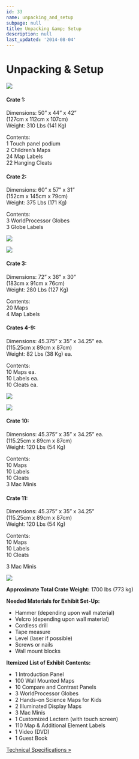 ```yaml
---
id: 33
name: unpacking_and_setup
subpage: null
title: Unpacking &amp; Setup
description: null
last_updated: '2014-08-04'
---
```

Unpacking & Setup
=================

![](images/hosting/crate1.jpg)

#### Crate 1:

Dimensions: 50” x 44” x 42”  
(127cm x 112cm x 107cm)  
Weight: 310 Lbs (141 Kg)  
  
Contents:  
1 Touch panel podium  
2 Children’s Maps  
24 Map Labels  
22 Hanging Cleats

#### Crate 2:

Dimensions: 60” x 57” x 31”  
(152cm x 145cm x 79cm)  
Weight: 375 Lbs (171 Kg)  
  
Contents:  
3 WorldProcessor Globes  
3 Globe Labels

![](images/hosting/crate2.jpg)

![](images/hosting/crate3.jpg)

#### Crate 3:

Dimensions: 72” x 36” x 30”  
(183cm x 91cm x 76cm)  
Weight: 280 Lbs (127 Kg)  
  
Contents:  
20 Maps  
4 Map Labels

#### Crates 4-9:

Dimensions: 45.375” x 35” x 34.25” ea.  
(115.25cm x 89cm x 87cm)  
Weight: 82 Lbs (38 Kg) ea.  
  
Contents:  
10 Maps ea.  
10 Labels ea.  
10 Cleats ea.

![](images/hosting/crate4-9.jpg)

![](images/hosting/crate10-11.jpg)

#### Crate 10:

Dimensions: 45.375” x 35” x 34.25” ea.  
(115.25cm x 89cm x 87cm)  
Weight: 120 Lbs (54 Kg)  
  
Contents:  
10 Maps  
10 Labels  
10 Cleats  
3 Mac Minis

#### Crate 11:

Dimensions: 45.375” x 35” x 34.25”  
(115.25cm x 89cm x 87cm)  
Weight: 120 Lbs (54 Kg)  
  
Contents:  
10 Maps  
10 Labels  
10 Cleats

3 Mac Minis

![](images/hosting/crate10-11.jpg)

  

**Approximate Total Crate Weight:** 1700 lbs (773 kg)  
  

**Needed Materials for Exhibit Set-Up:**

*   Hammer (depending upon wall material)
*   Velcro (depending upon wall material)
*   Cordless drill
*   Tape measure
*   Level (laser if possible)
*   Screws or nails
*   Wall mount blocks

**Itemized List of Exhibit Contents:**

*   1 Introduction Panel
*   100 Wall Mounted Maps
*   10 Compare and Contrast Panels
*   3 WorldProcessor Globes
*   2 Hands-on Science Maps for Kids
*   2 Illuminated Display Maps
*   3 Mac Minis
*   1 Customized Lectern (with touch screen)
*   110 Map & Additional Element Labels
*   1 Video (DVD)
*   1 Guest Book

  

[Technical Specifications »](technical_specs.html)
